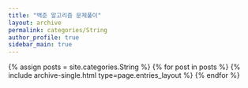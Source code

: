 ```yaml
---
title: "백준 알고리즘 문제풀이"
layout: archive
permalink: categories/String
author_profile: true
sidebar_main: true
---
```



{% assign posts = site.categories.String %}
{% for post in posts %} {% include archive-single.html type=page.entries_layout %} {% endfor %}